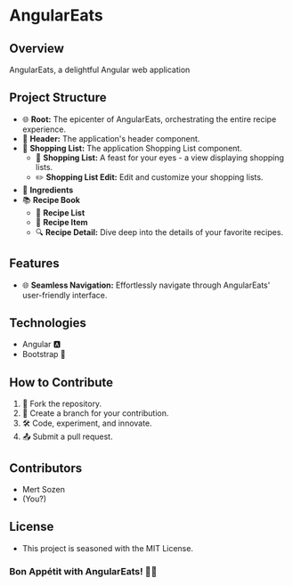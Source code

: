 # AngularEats

## Overview
AngularEats, a delightful Angular web application

## Project Structure

- 🌐 **Root:** The epicenter of AngularEats, orchestrating the entire recipe experience.
- 🔗 **Header:** The application's header component.
- 🛒 **Shopping List:** The application Shopping List component.
  - 📜 **Shopping List:** A feast for your eyes - a view displaying shopping lists.
  - ✏️ **Shopping List Edit:** Edit and customize your shopping lists.
- 🥦 **Ingredients**
- 📚 **Recipe Book**
  - 📖 **Recipe List**
  - 🍲 **Recipe Item**
  - 🔍 **Recipe Detail:** Dive deep into the details of your favorite recipes.

## Features
- 🌐 **Seamless Navigation:** Effortlessly navigate through AngularEats' user-friendly interface.

## Technologies
- Angular 🅰️
- Bootstrap 🥾

## How to Contribute
1. 🍴 Fork the repository.
2. 🚀 Create a branch for your contribution.
3. 🛠️ Code, experiment, and innovate.
4. 📤 Submit a pull request.

## Contributors
- Mert Sozen
- (You?)

## License
- This project is seasoned with the MIT License.


### Bon Appétit with AngularEats! 🍜🎉
